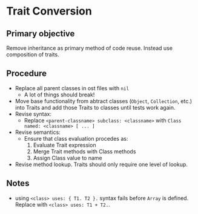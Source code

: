 # Trait Conversion

## Primary objective
Remove inheritance as primary method of code reuse.  Instead use composition of traits.

## Procedure
- Replace all parent classes in ost files with `nil`
  - A lot of things should break!
- Move base functionality from abtract classes (`Object`, `Collection`, etc.) into Traits and add those Traits to classes until tests work again.
- Revise syntax:
  - Replace `<parent-classname> subclass: <classname>` with `Class named: <classname> [ ... ]`
- Revise semantics:
  - Ensure that class evaluation procedes as:
    1. Evaluate Trait expression
    2. Merge Trait methods with Class methods
    3. Assign Class value to name
- Revise method lookup.  Traits should only require one level of lookup.

## Notes
- using `<class> uses: { T1. T2 }.` syntax fails before `Array` is defined.  Replace with `<class> uses: T1 + T2.`.